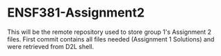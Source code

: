 # ENSF381-Assignment2
This will be the remote repository used to store group 1's Assignment 2 files.
First commit contains all files needed (Assignment 1 Solutions) and were retrieved from D2L shell.
